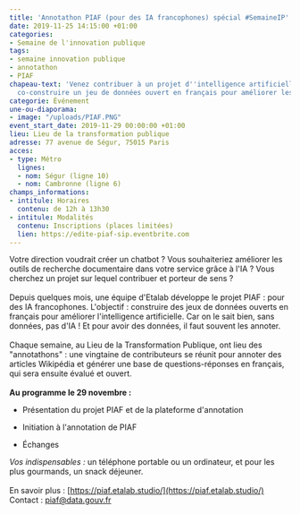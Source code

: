 ```yaml
---
title: 'Annotathon PIAF (pour des IA francophones) spécial #SemaineIP'
date: 2019-11-25 14:15:00 +01:00
categories:
- Semaine de l'innovation publique
tags:
- semaine innovation publique
- annotathon
- PIAF
chapeau-text: 'Venez contribuer à un projet d''intelligence artificielle public :
  co-construire un jeu de données ouvert en français pour améliorer les IA !'
categorie: Événement
une-ou-diaporama:
- image: "/uploads/PIAF.PNG"
event_start_date: 2019-11-29 00:00:00 +01:00
lieu: Lieu de la transformation publique
adresse: 77 avenue de Ségur, 75015 Paris
acces:
- type: Métro
  lignes:
  - nom: Ségur (ligne 10)
  - nom: Cambronne (ligne 6)
champs_informations:
- intitule: Horaires
  contenu: de 12h à 13h30
- intitule: Modalités
  contenu: Inscriptions (places limitées)
  lien: https://edite-piaf-sip.eventbrite.com
---
```


Votre direction voudrait créer un chatbot ? Vous souhaiteriez améliorer les outils de recherche documentaire dans votre service grâce à l'IA ? Vous cherchez un projet sur lequel contribuer et porteur de sens ? <br>
<br>
Depuis quelques mois, une équipe d'Etalab développe le projet PIAF : pour des IA francophones. L'objectif : construire des jeux de données ouverts en français pour améliorer l'intelligence artificielle. Car on le sait bien, sans données, pas d'IA ! Et pour avoir des données, il faut souvent les annoter.<br>
<br>
Chaque semaine, au Lieu de la Transformation Publique, ont lieu des "annotathons" : une vingtaine de contributeurs se réunit pour annoter des articles Wikipédia et générer une base de questions-réponses en français, qui sera ensuite évalué et ouvert.<br>
<br>
**Au programme le 29 novembre :**

* Présentation du projet PIAF et de la plateforme d'annotation

* Initiation à l'annotation de PIAF

* Échanges

*Vos indispensables :* un téléphone portable ou un ordinateur, et pour les plus gourmands, un snack déjeuner.<br>
<br>
En savoir plus : [https://piaf.etalab.studio/](https://piaf.etalab.studio/)<br>
Contact : [piaf@data.gouv.fr](http://mailto:piaf@data.gouv.fr)
